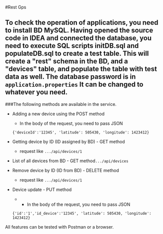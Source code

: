 #Rest Gps


To check the operation of applications, you need to install BD MySQL.
Having opened the source code in IDEA and connected the database, 
you need to execute SQL scripts **initDB.sql** and **populateDB.sql** 
to create a test table.
This will create a "rest" schema in the BD, and a "devices" table, 
and populate the table with test data as well.
The database password is in `application.properties`
It can be changed to whatever you need.
---
###The following methods are available in the service.

- Adding a new device using the POST method
    * In the body of the request, you need to pass JSON 
  
    `{'deviceId':'12345', 'latitude': 505430, 'longitude': 1423412}`
- Getting device by ID (ID assigned by BD) - GET method

  * request like ` .../api/devices/1 ` 
- List of all devices from BD  - GET method` .../api/devices ` 
 
- Remove device by ID (ID from BD) - DELETE method 
  * request like ` .../api/devices/1 ` 
- Device update - PUT method
  * * In the body of the request, you need to pass JSON

  `{'id':'1','id_device':'12345', 'latitude': 505430, 'longitude': 1423412}`

All features can be tested with Postman or a browser.
